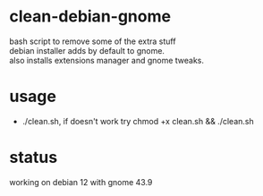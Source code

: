 # clean-debian-gnome
bash script to remove some of the extra stuff<br/>
debian installer adds by default to gnome.<br/>
also installs extensions manager and gnome tweaks.

# usage
- ./clean.sh, if doesn't work try chmod +x clean.sh && ./clean.sh

# status
working on debian 12 with gnome 43.9
